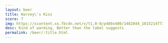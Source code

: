 ```yaml
---
layout: beer
title: Harvey\'s Kiss
score: 7
img: https://scontent.xx.fbcdn.net/v/t1.0-0/p480x480/1482844_10152147733228745_1616012407_n.jpg?oh=46cebdd936590e83badce1e3e89b458d&oe=5867628B
desc: Kind of warming. Better than the label suggests
permalink: /beer/:title.html
---
```

